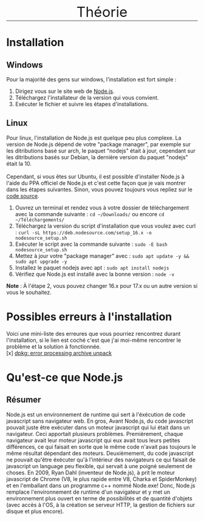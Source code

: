 <style>
    .title{
        font-size: 37px;
        text-align: center;
        border-bottom: solid rgb(143, 143, 143);
        border-width:2px;
    }
</style>

<p class="title"> Théorie </p>

# Installation

## Windows

Pour la majorité des gens sur windows, l'installation est fort simple : 
1. Dirigez vous sur le site web de [Node.js](https://nodejs.org/en/).
2. Téléchargez l'installateur de la version qui vous convient.
3. Exécuter le fichier et suivre les étapes d'installations.

## Linux

Pour linux, l'installation de Node.js est quelque peu plus complexe. La version de Node.js dépend de votre "package manager", par exemple sur les ditributions basé sur arch, le paquet "nodejs" était à jour, cependant sur les ditributions basés sur Debian, la dernière version du paquet "nodejs" était la 10.
<br><br>
Cependant, si vous êtes sur Ubuntu, il est possible d'installer Node.js à l'aide du PPA officiel de Node.js et c'est cette façon que je vais montrer dans les étapes suivantes. Sinon, vous pouvez toujours vous repliez sur le [code source](https://nodejs.org/dist/v17.3.1/node-v17.3.1.tar.gz).

1. Ouvrez un terminal et rendez vous à votre dossier de téléchargement avec la commande suivante : `cd ~/Downloads/` ou encore `cd ~/Téléchargements/`
2. Téléchargez la version du script d'installation que vous voulez avec curl : `curl -sL https://deb.nodesource.com/setup_16.x -o nodesource_setup.sh`
3. Exécuter le script avec la commande suivante : `sudo -E bash nodesource_setup.sh`
4. Mettez à jour votre "package manager" avec : `sudo apt update -y && sudo apt upgrade -y`
5. Installez le paquet nodejs avec apt : `sudo apt install nodejs`
6. Vérifiez que Node.js est installé avec la bonne version : `node -v`

**Note** : À l'étape 2, vous pouvez changer 16.x pour 17.x ou un autre version si vous le souhaitez.

# Possibles erreurs à l'installation

Voici une mini-liste des erreures que vous pourriez rencontrez durant l'installation, si le lien est coché c'est que j'ai moi-même rencontrer le problème et la solution à fonctionnée.
<br>
[x] [dpkg: error processing archive unpack](https://github.com/nodesource/distributions/issues/1157)

# Qu'est-ce que Node.js

## Résumer

Node.js est un environnement de runtime qui sert à l'éxécution de code javascript sans navigateur web. En gros, Avant Node.js, du code javascript pouvait juste être exécuter dans un moteur javascript qui lui était dans un navigateur. Ceci apportait plusieurs problèmes. Premièrement, chaque navigateur avait leur moteur javascript qui eux avait tous leurs petites différences, ce qui faisait en sorte que le même code n'avait pas toujours le même résultat dépendant des moteurs. Deuxièmement, du code javascript ne pouvait qu'être éxécuter qu'à l'intérieur des navigateurs ce qui faisait de javascript un language peu flexible, qui servait à une poigné seulement de choses. En 2009, Ryan Dahl (inventeur de Node.js), à prit le moteur javascript de Chrome (V8, le plus rapide entre V8, Charka et SpiderMonkey) et en l'emballant dans un programme c++ nommé Node.exe! Donc, Node.js remplace l'environnement de runtime d'un navigateur et y met un environnement plus ouvert en terme de possibilités et de quantité d'objets (avec accès à l'OS, à la création se serveur HTTP, la gestion de fichiers sur disque et plus encore).